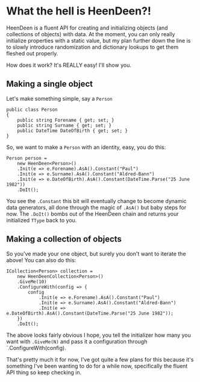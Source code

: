 What the hell is HeenDeen?!
==

HeenDeen is a fluent API for creating and initializing objects (and collections of objects) with data.  At the moment, you can only really initialize properties with a static value, but my plan further down the line is to slowly introduce randomization and dictionary lookups to get them fleshed out properly.

How does it work? It's REALLY easy! I'll show you.

Making a single object
--

Let's make something simple, say a `Person`

    public class Person
    {
        public string Forename { get; set; }
        public string Surname { get; set; }
        public DateTime DateOfBirth { get; set; }
    }
    
So, we want to make a `Person` with an identity, easy, you do this:

    Person person = 
        new HeenDeen<Person>()
        .Init(e => e.Forename).AsA().Constant("Paul")
        .Init(e => e.Surname).AsA().Constant("Aldred-Bann")
        .Init(e => e.DateOfBirth).AsA().Constant(DateTime.Parse("25 June 1982"))
        .DoIt();

You see the `.Constant` this bit will eventually change to become dynamic data generators, all done through the magic of `.AsA()` but baby steps for now.  The `.DoIt()` bombs out of the HeenDeen chain and returns your initialized `TType` back to you.

Making a collection of objects
--

So you've made your one object, but surely you don't want to iterate the above! You can also do this:

    ICollection<Person> collection = 
        new HeenDeenCollection<Person>()
        .GiveMe(10)
        .ConfigureWith(config => {
            config
                .Init(e => e.Forename).AsA().Constant("Paul")
                .Init(e => e.Surname).AsA().Constant("Aldred-Bann")
                .Init(e => e.DateOfBirth).AsA().Constant(DateTime.Parse("25 June 1982"));
        })
        .DoIt();

The above looks fairly obvious I hope, you tell the initializer how many you want with `.GiveMe(N)` and pass it a configuration through `.ConfigureWith(config).

That's pretty much it for now, I've got quite a few plans for this because it's something I've been wanting to do for a while now, specifically the fluent API thing so keep checking in.
